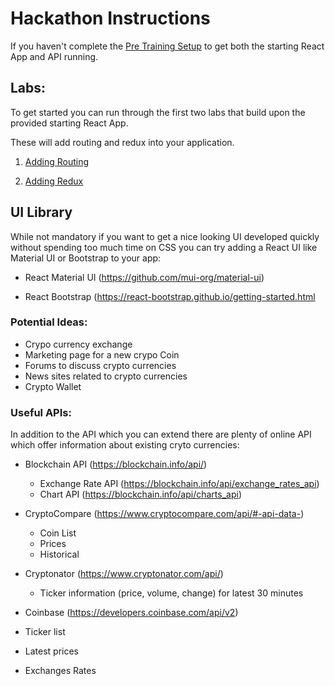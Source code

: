 # Hackathon Instructions

If you haven't complete the [Pre Training Setup](README.md) to get both the starting React App and API running.

## Labs:

To get started you can run through the first two labs that build upon the provided starting React App.

These will add routing and redux into your application.

1. [Adding Routing](./labs/1_routing)

2. [Adding Redux](./labs/2_redux)

## UI Library

While not mandatory if you want to get a nice looking UI developed quickly without spending too much time on CSS you can try
adding a React UI like Material UI or Bootstrap to your app:

- React Material UI (https://github.com/mui-org/material-ui)

- React Bootstrap (https://react-bootstrap.github.io/getting-started.html


### Potential Ideas:
- Crypo currency exchange
- Marketing page for a new crypo Coin
- Forums to discuss crypto currencies
- News sites related to crypto currencies
- Crypto Wallet

### Useful APIs:

In addition to the API which you can extend there are plenty of online API which offer information about existing cryto currencies:

- Blockchain API (https://blockchain.info/api/)
    - Exchange Rate API (https://blockchain.info/api/exchange_rates_api)
    - Chart API (https://blockchain.info/api/charts_api)

- CryptoCompare (https://www.cryptocompare.com/api/#-api-data-)
    - Coin List
    - Prices
    - Historical

- Cryptonator (https://www.cryptonator.com/api/)
    - Ticker information (price, volume, change) for latest 30 minutes
   
- Coinbase (https://developers.coinbase.com/api/v2)
 - Ticker list
 - Latest prices
 - Exchanges Rates
 
 


